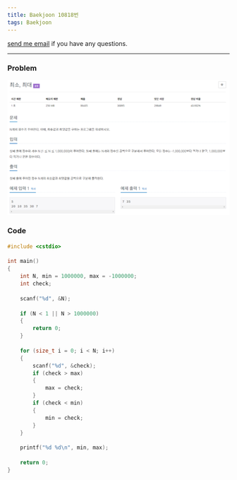 ```yaml
---
title: Baekjoon 10818번
tags: Baekjoon
---
```


[send me email](mailto:jewel7492@gmail.com) if you have any questions.

<!--more-->

---
### Problem  
   
![그림1](/assets/Baekjoon/10818/1.PNG)  

### Code  
```cpp
#include <cstdio>

int main()
{
    int N, min = 1000000, max = -1000000;
    int check;

    scanf("%d", &N);

    if (N < 1 || N > 1000000)
    {
        return 0;
    }

    for (size_t i = 0; i < N; i++)
    {
        scanf("%d", &check);
        if (check > max)
        {
            max = check;
        }
        if (check < min)
        {
            min = check;
        }
    }

    printf("%d %d\n", min, max);

    return 0;
}
```